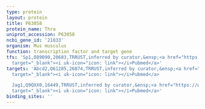 ```yaml
---
type: protein
layout: protein
title: P63058
protein_name: Thra
uniprot_accession: P63058
ncbi_gene_id: '21833'
organism: Mus musculus
function: transcription factor and target gene
tfs: 'Sp1,O89090,20683,TRRUST,inferred by curator,&ensp;<a href="https://www.ncbi.nlm.nih.gov/pubmed/?term=14715929%5Buid%5D"
  target="_blank"><i uk-icon="icon: link"></i>Pubmed</a>'
targets: 'Abcd2,Q61285,26874,TRRUST,inferred by curator,&ensp;<a href="https://www.ncbi.nlm.nih.gov/pubmed/?term=18834645%5Buid%5D"
  target="_blank"><i uk-icon="icon: link"></i>Pubmed</a>

  Jag1,Q9QXX0,16449,TRRUST,inferred by curator,&ensp;<a href="https://www.ncbi.nlm.nih.gov/pubmed/?term=26286942%5Buid%5D"
  target="_blank"><i uk-icon="icon: link"></i>Pubmed</a>'
binding_sites: ''
---
```

